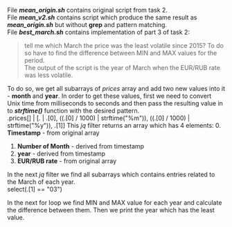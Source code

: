 File ***mean_origin.sh*** contains original script from task 2.  
File ***mean_v2.sh*** contains script which produce the same result as ***mean_origin.sh*** but without **grep** and pattern matching.  
File ***best_march.sh*** contains implementation of part 3 of task 2:  
>tell me which March the price was the least volatile since 2015? To do so have to find the difference between MIN and MAX values for the period.   
The output of the script is the year of March when the EUR/RUB rate was less volatile.  

To do so, we get all subarrays of *prices* array and add two new values into it - **month** and **year**. In order to get these values, first we need to convert Unix time from milliseconds to seconds and then pass the resulting value in to ***strftime()*** function with the desired pattern.  
    .prices[] | [. | .[0], ((.[0] / 1000) | strftime("%m")), ((.[0] / 1000) | strftime("%y")), .[1]] 
This *jq* filter returns an array which has 4 elements: 
0.  **Timestamp**  - from original array  
1.  **Number of Month** - derived from timestamp  
2.  **year** - derived from timestamp  
3.  **EUR/RUB rate** - from original array

In the next *jq* filter we find all subarrays which contains entries related to the March of each year.  
    select(.[1] == "03")

In the next for loop we find MIN and MAX value for each year and calculate the difference between them. Then we print the year which has the least value.